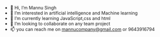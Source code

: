 - 👋 Hi, I’m Mannu Singh
- 👀 I’m interested in artificial intelligence and Machine learning
- 🌱 I’m currently learning JavaScript,css and html
- 💞️ I’m looking to collaborate on any team project
- 📫 you can reach me on mannucompany@gmail.com or 9643916794

<!---
mannucompany/mannucompany is a ✨ special ✨ repository because its `README.md` (this file) appears on your GitHub profile.
You can click the Preview link to take a look at your changes.
--->
